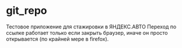 # git_repo
Тестовое приложение для стажировки в ЯНДЕКС.АВТО
Переход по ссылке работает только если закрыть браузер, иначе он просто открывается (по крайней мере в firefox).
